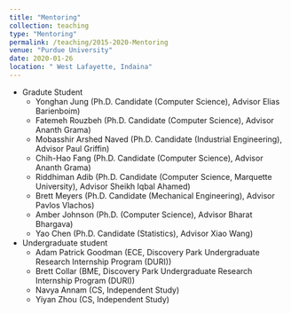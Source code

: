 ```yaml
---
title: "Mentoring"
collection: teaching
type: "Mentoring"
permalink: /teaching/2015-2020-Mentoring
venue: "Purdue University"
date: 2020-01-26
location: " West Lafayette, Indaina"
---
```

* Gradute Student
	* Yonghan Jung (Ph.D. Candidate (Computer Science), Advisor Elias Barienboim)
	* Fatemeh Rouzbeh (Ph.D. Candidate (Computer Science), Advisor Ananth Grama)
	* Mobasshir Arshed Naved (Ph.D. Candidate (Industrial Engineering), Advisor Paul Griffin)
	* Chih-Hao Fang (Ph.D. Candidate (Computer Science), Advisor Ananth Grama)
	* Riddhiman Adib (Ph.D. Candidate (Computer Science, Marquette University), Advisor Sheikh Iqbal Ahamed)
	* Brett Meyers (Ph.D. Candidate (Mechanical Engineering), Advisor Pavlos Vlachos)
	* Amber Johnson (Ph.D. (Computer Science), Advisor Bharat Bhargava)
	* Yao Chen (Ph.D. Candidate (Statistics), Advisor Xiao Wang)
* Undergraduate student
	* Adam Patrick Goodman (ECE, Discovery Park Undergraduate Research Internship Program (DURI))
	* Brett Collar (BME, Discovery Park Undergraduate Research Internship Program (DURI))
	* Navya Annam (CS, Independent Study)
	* Yiyan Zhou (CS, Independent Study)